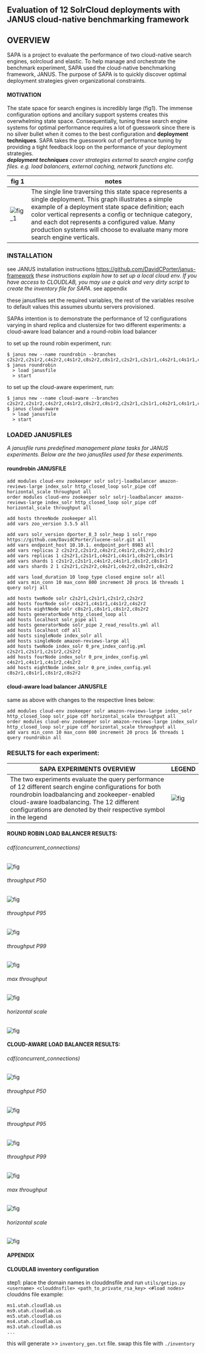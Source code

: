 ## Evaluation of 12 SolrCloud deployments with JANUS cloud-native benchmarking framework

## OVERVIEW

SAPA is a project to evaluate the performance of two cloud-native search engines, solrcloud and elastic. To help manage and orchestrate the benchmark experiment, SAPA used the cloud-native benchmarking framework, JANUS. The purpose of SAPA is to quickly discover optimal deployment strategies given organizational constraints. 



#### MOTIVATION
The state space for search engines is incredibly large (fig1). The immense configuration options and ancillary support systems creates this overwhelming state space. Consequentially, tuning these search engine systems for optimal performance requires a lot of guesswork since there is no silver bullet when it comes to the best configuration and **deployment techniques**. SAPA takes the guesswork out of performance tuning by providing a tight feedback loop on the performance of your deployment strategies.  
***deployment techniques** cover strategies external to search engine config files. e.g. load balancers, external caching, network functions etc.*
 
 fig 1 | notes 
 ---- | ----
 ![fig_1](./utils/img/state_explosion.png) | The single line traversing this state space represents a single deployment. This graph illustrates a simple example of a deployment state space definition; each color vertical represents a config or technique category, and each dot represents a configured value. Many production systems will choose to evaluate many more search engine verticals.
 
### INSTALLATION
see JANUS installation instructions 
https://github.com/DavidCPorter/janus-framework
*these instructions explain how to set up a local cloud env. If you have access to CLOUDLAB, you may use a quick and very dirty script to create the inventory file for SAPA.* see appendix



these janusfiles set the required variables, the rest of the variables resolve to default values
this assumes ubuntu servers provisioned. 

SAPAs intention is to demonstrate the performance of 12 configurations varying in shard replica and clustersize for two different experiments: a cloud-aware load balancer and a round-robin load balancer


to set up the round robin experiment, run:
```
$ janus new --name roundrobin --branches c2s2r2,c2s1r2,c4s2r2,c4s1r2,c8s2r2,c8s1r2,c2s2r1,c2s1r1,c4s2r1,c4s1r1,c8s2r1,c8s1r1
$ janus roundrobin
  > load janusfile
  > start
```

to set up the cloud-aware experiment, run:
```
$ janus new --name cloud-aware --branches c2s2r2,c2s1r2,c4s2r2,c4s1r2,c8s2r2,c8s1r2,c2s2r1,c2s1r1,c4s2r1,c4s1r1,c8s2r1,c8s1r1`
$ janus cloud-aware
  > load janusfile
  > start
```
### LOADED JANUSFILES
*A janusfile runs predefined management plane tasks for JANUS experiments. Below are the two janusfiles used for these experiments.*

#### roundrobin JANUSFILE
```
add modules cloud-env zookeeper solr solrj-loadbalancer amazon-reviews-large index_solr http_closed_loop solr_pipe cdf horizontal_scale throughput all
order modules cloud-env zookeeper solr solrj-loadbalancer amazon-reviews-large index_solr http_closed_loop solr_pipe cdf horizontal_scale throughput all

add hosts threeNode zookeeper all
add vars zoo_version 3.5.5 all

add vars solr_version dporter_8_3 solr_heap 1 solr_repo https://github.com/DavidCPorter/lucene-solr.git all
add vars endpoint_host 10.10.1. endpoint_port 8983 all
add vars replicas 2 c2s2r2,c2s1r2,c4s2r2,c4s1r2,c8s2r2,c8s1r2
add vars replicas 1 c2s2r1,c2s1r1,c4s2r1,c4s1r1,c8s2r1,c8s1r1
add vars shards 1 c2s1r2,c2s1r1,c4s1r2,c4s1r1,c8s1r2,c8s1r1
add vars shards 2 1 c2s2r1,c2s2r2,c4s2r1,c4s2r2,c8s2r1,c8s2r2

add vars load_duration 10 loop_type closed engine solr all
add vars min_conn 10 max_conn 800 increment 20 procs 16 threads 1 query solrj all

add hosts twoNode solr c2s2r1,c2s1r1,c2s1r2,c2s2r2
add hosts fourNode solr c4s2r1,c4s1r1,c4s1r2,c4s2r2
add hosts eightNode solr c8s2r1,c8s1r1,c8s1r2,c8s2r2
add hosts generatorNode http_closed_loop all
add hosts localhost solr_pipe all
add hosts generatorNode solr_pipe 2_read_results.yml all
add hosts localhost cdf all
add hosts singleNode index_solr all
add hosts singleNode amazon-reviews-large all
add hosts twoNode index_solr 0_pre_index_config.yml c2s2r1,c2s1r1,c2s1r2,c2s2r2
add hosts fourNode index_solr 0_pre_index_config.yml c4s2r1,c4s1r1,c4s1r2,c4s2r2
add hosts eightNode index_solr 0_pre_index_config.yml c8s2r1,c8s1r1,c8s1r2,c8s2r2
```

#### cloud-aware load balancer JANUSFILE
same as above with changes to the respective lines below:
```
add modules cloud-env zookeeper solr amazon-reviews-large index_solr http_closed_loop solr_pipe cdf horizontal_scale throughput all
order modules cloud-env zookeeper solr amazon-reviews-large index_solr http_closed_loop solr_pipe cdf horizontal_scale throughput all
add vars min_conn 10 max_conn 800 increment 20 procs 16 threads 1 query roundrobin all
```


### RESULTS for each experiment:
 SAPA EXPERIMENTS OVERVIEW | LEGEND
 ---- | ----
The two experiments evaluate the query performance of 12 different search engine configurations for both roundrobin loadbalancing and zookeeper-enabled cloud-aware loadbalancing. The 12 different configurations are denoted by their respective symbol in the legend | ![fig](utils/img/cloud-aware/legend.png)

#### ROUND ROBIN LOAD BALANCER RESULTS:
###### cdf(concurrent_connections)
![fig](utils/img/roundrobin/cdfs/round-robin-gif.gif)
###### throughput P50
![fig](utils/img/roundrobin/throughput/rr_P50.png)
###### throughput P95
![fig](utils/img/roundrobin/throughput/rr_P95.png)
###### throughput P99
![fig](utils/img/roundrobin/throughput/rr_P99.png)
###### max throughput
![fig](utils/img/cloud-aware/solrj_max_throughput.png)
###### horizontal scale
![fig](utils/img/roundrobin/round_robin_scale.png)

#### CLOUD-AWARE LOAD BALANCER RESULTS:
###### cdf(concurrent_connections)
![fig](utils/img/cloud-aware/cdfs/solrj_cdf_gif.gif)
###### throughput P50
![fig](utils/img/cloud-aware/throughput/solrj_P50.png)
###### throughput P95
![fig](utils/img/cloud-aware/throughput/solrj_P95.png)
###### throughput P99
![fig](utils/img/cloud-aware/throughput/solrj_P99.png)
###### max throughput
![fig](utils/img/cloud-aware/solrj_max_throughput.png)
###### horizontal scale
![fig](utils/img/cloud-aware/solrj_horizontal_scaling.png)




#### APPENDIX

#### CLOUDLAB inventory configuration
step1: 
place the domain names in clouddnsfile and run `utils/getips.py <username> <clouddnsfile> <path_to_private_rsa_key> <#load nodes>` 
clouddns file example:
```
ms1.utah.cloudlab.us
ms9.utah.cloudlab.us
ms5.utah.cloudlab.us
ms4.utah.cloudlab.us
ms3.utah.cloudlab.us
...
```

this will generate >> `inventory_gen.txt` file. swap this file with `./inventory`
